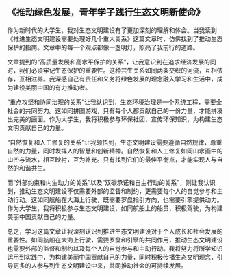 ## 《推动绿色发展，青年学子践行生态文明新使命》

作为新时代的大学生，我对生态文明建设有了更加深刻的理解和体会。当我读到《推进生态文明建设需要处理好几个重大关系》这篇文章时，仿佛找到了推动生态保护的指南。文章中的每一个观点都像一盏明灯，照亮了我前行的道路。

文章提到的“高质量发展和高水平保护的关系”，让我意识到在追求经济发展的同时，我们必须牢记生态保护的重要性。这种共生关系如同两条交织的河流，互相依存，互相滋养。我深感自己有责任和义务将绿色发展的理念融入学习和生活中，成为建设美丽中国的有力推动者。

“重点攻坚和协同治理的关系”让我认识到，生态环境治理是一个系统工程，需要全社会的共同努力。这如同拼图游戏，只有每个人都贡献自己的一份力量，才能拼凑出完美的画面。作为大学生，我将积极参与环保社团，宣传环保知识，为构建生态文明贡献自己的力量。

“自然恢复和人工修复的关系”让我领悟到，生态文明建设需要遵循自然规律，尊重自然的力量，同时发挥人的智慧和创新精神。自然恢复和人工修复如同山水画中的山峦与流水，相互映衬，互为补充。只有找到它们的最佳平衡点，才能实现人与自然的和谐共生。

而“外部约束和内生动力的关系”以及“双碳承诺和自主行动的关系”，则让我认识到，推动生态文明建设不仅需要外部的监督和制约，更需要每个人的自觉参与和主动行动。这如同航船在大海上行驶，既需要罗盘指引方向，也需要引擎提供动力。作为大学生，我将积极参与生态文明建设，如同航船上的船员，积极驾驶，为构建美丽中国贡献自己的力量。

总之，学习这篇文章让我深刻认识到推进生态文明建设对于个人成长和社会发展的重要性。如同航船在大海上行驶，需要罗盘和引擎的共同作用，推动生态文明建设也需要外部的监督和制约以及每个人的自觉参与和主动行动。我将努力将所学知识运用到实践中，为构建美丽中国贡献自己的力量，同时积极传播生态文明理念，引导更多的人参与到生态文明建设中来，共同推动社会的可持续发展。